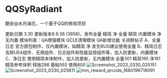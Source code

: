 # QQSyRadiant
酷安@水月澜花，一个基于QQ的修改项目

更新日期 3.30
更新版本8.9.38 (3856)，发布全量 精简 净
全量 精简 内置模块 净无内置
模块列表：QA增强模块 QCLE清理模块 
QA新增功能 关闭群帖子
A、全量日志 官方原包制作，仅内置模块，如精简 净 发生BUG建议使用全量
B、精简日志 去除UE4组件、无用组件、日志组件和性能监控组件等，加入防更新，内置模块
C、净日志 使用精简本体制作，加入防更新，无内置模块
全量301 精简195 净191
精简参考体积 释放286 基础592 使用800
![Screenshot_2023_0330_025151](https://user-images.githubusercontent.com/54540536/228915460-8270e263-23ff-4ae3-ae36-1a910ad79c96.png)
![Screenshot_2023_0330_025611](https://user-images.githubusercontent.com/54540536/228915471-02f7a619-a055-463a-9213-fdfb37c1d628.png)
![mm_reward_qrcode_1680196718091](https://user-images.githubusercontent.com/54540536/228915484-caf9715a-49ce-4893-8a60-c8c1a1340d87.png)
